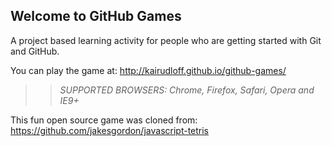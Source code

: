 ## Welcome to GitHub Games

A project based learning activity for people who are getting started with Git and GitHub.

You can play the game at: http://kairudloff.github.io/github-games/

>> _*SUPPORTED BROWSERS*: Chrome, Firefox, Safari, Opera and IE9+_

This fun open source game was cloned from: https://github.com/jakesgordon/javascript-tetris
